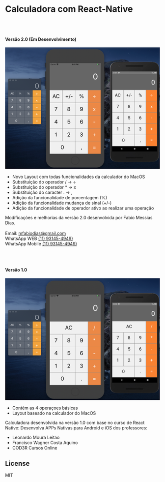 # Calculadora com React-Native
<br /><br />
#### Versão 2.0 (Em Desenvolvimento)

![N|Solid](https://raw.githubusercontent.com/mfabiodias/react-native-simple-calculator/master/src/images/layout/calculator-layout-v2_0.png)

  - Novo Layout com todas funcionalidades da calculador do MacOS
  - Substituição do operador / -> ÷
  - Substituição do operador * -> x
  - Substituição do caracter . -> ,
  - Adição da funcionalidade de porcentagem (%)
  - Adição da funcionalidade mudança de sinal (+/-) 
  - Adição da funcionalidade de operador ativo ao realizar uma operação 

Modificações e melhorias da versão 2.0 desenvolvida por Fabio Messias Dias.<br /><br />
Email: [mfabiodias@gmail.com](mailto:mfabiodias@gmail.com)<br />
WhatsApp WEB [(11) 93145-4949)](https://web.whatsapp.com/send?phone=5511931454949)<br />
WhatsApp Mobile [(11) 93145-4949)](https://api.whatsapp.com/send?phone=5511931454949)<br />

<br /><br />
#### Versão 1.0
![N|Solid](https://raw.githubusercontent.com/mfabiodias/react-native-simple-calculator/master/src/images/layout/calculator-layout-v1_0.png)

  - Contém as 4 operaçoes básicas 
  - Layout baseado na calculador do MacOS

Calculadora desenvolvida na versão 1.0 com base no curso de React Native: Desenvolva APPs Nativas para Android e iOS dos professores: 

  -  Leonardo Moura Leitao
  -  Francisco Wagner Costa Aquino
  -  COD3R Cursos Online

License
----
MIT
